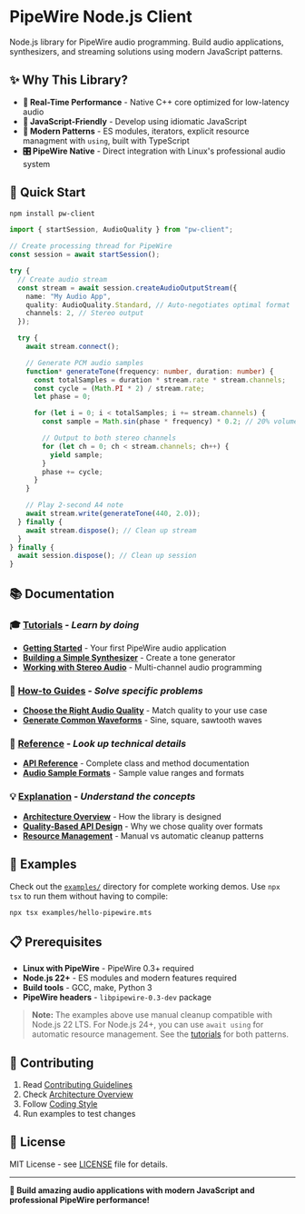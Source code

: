 # PipeWire Node.js Client

Node.js library for PipeWire audio programming. Build audio applications, synthesizers, and streaming solutions using modern JavaScript patterns.

## ✨ Why This Library?

- **🚀 Real-Time Performance** - Native C++ core optimized for low-latency audio
- **🎵 JavaScript-Friendly** - Develop using idiomatic JavaScript
- **🔧 Modern Patterns** - ES modules, iterators, explicit resource managment with `using`, built with TypeScript
- **🎛️ PipeWire Native** - Direct integration with Linux's professional audio system

## 🚀 Quick Start

```bash
npm install pw-client
```

```typescript
import { startSession, AudioQuality } from "pw-client";

// Create processing thread for PipeWire
const session = await startSession();

try {
  // Create audio stream
  const stream = await session.createAudioOutputStream({
    name: "My Audio App",
    quality: AudioQuality.Standard, // Auto-negotiates optimal format
    channels: 2, // Stereo output
  });

  try {
    await stream.connect();

    // Generate PCM audio samples
    function* generateTone(frequency: number, duration: number) {
      const totalSamples = duration * stream.rate * stream.channels;
      const cycle = (Math.PI * 2) / stream.rate;
      let phase = 0;

      for (let i = 0; i < totalSamples; i += stream.channels) {
        const sample = Math.sin(phase * frequency) * 0.2; // 20% volume

        // Output to both stereo channels
        for (let ch = 0; ch < stream.channels; ch++) {
          yield sample;
        }
        phase += cycle;
      }
    }

    // Play 2-second A4 note
    await stream.write(generateTone(440, 2.0));
  } finally {
    await stream.dispose(); // Clean up stream
  }
} finally {
  await session.dispose(); // Clean up session
}
```

## 📚 Documentation

### 🎓 [Tutorials](docs/tutorials/index.md) - _Learn by doing_

- **[Getting Started](docs/tutorials/getting-started.md)** - Your first PipeWire audio application
- **[Building a Simple Synthesizer](docs/tutorials/simple-synthesizer.md)** - Create a tone generator
- **[Working with Stereo Audio](docs/tutorials/stereo-audio.md)** - Multi-channel audio programming

### 🔧 [How-to Guides](docs/how-to-guides/) - _Solve specific problems_

- **[Choose the Right Audio Quality](docs/how-to-guides/choose-audio-quality.md)** - Match quality to your use case
- **[Generate Common Waveforms](docs/how-to-guides/generate-waveforms.md)** - Sine, square, sawtooth waves

### 📖 [Reference](docs/reference/) - _Look up technical details_

- **[API Reference](docs/reference/api.md)** - Complete class and method documentation
- **[Audio Sample Formats](docs/reference/audio-samples.md)** - Sample value ranges and formats

### 💡 [Explanation](docs/explanation/) - _Understand the concepts_

- **[Architecture Overview](docs/explanation/architecture.md)** - How the library is designed
- **[Quality-Based API Design](docs/explanation/quality-api-design.md)** - Why we chose quality over formats
- **[Resource Management](docs/explanation/resource-management.md)** - Manual vs automatic cleanup patterns

## 🎵 Examples

Check out the [`examples/`](examples/) directory for complete working demos. Use `npx tsx` to run them without having to compile:

```bash
npx tsx examples/hello-pipewire.mts
```

## 📋 Prerequisites

- **Linux with PipeWire** - PipeWire 0.3+ required
- **Node.js 22+** - ES modules and modern features required
- **Build tools** - GCC, make, Python 3
- **PipeWire headers** - `libpipewire-0.3-dev` package

> **Note:** The examples above use manual cleanup compatible with Node.js 22 LTS. For Node.js 24+, you can use `await using` for automatic resource management. See the [tutorials](docs/tutorials/) for both patterns.

## 🤝 Contributing

1. Read [Contributing Guidelines](docs/explanation/contributing.md)
2. Check [Architecture Overview](docs/explanation/architecture.md)
3. Follow [Coding Style](docs/explanation/coding-style.md)
4. Run examples to test changes

## 📄 License

MIT License - see [LICENSE](LICENSE) file for details.

---

**🎵 Build amazing audio applications with modern JavaScript and professional PipeWire performance!**
